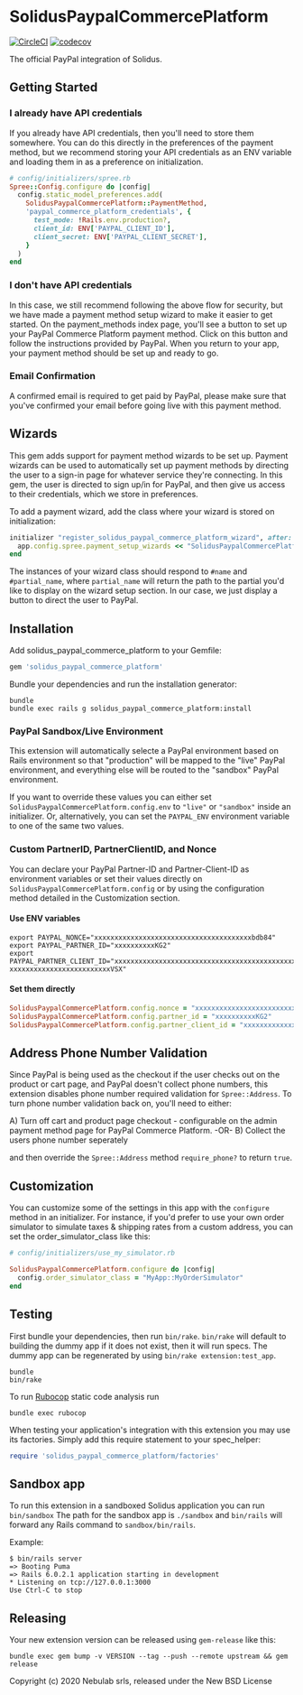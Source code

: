 SolidusPaypalCommercePlatform
=============================

[![CircleCI](https://circleci.com/gh/nebulab/solidus_paypal_commerce_platform.svg?style=shield)](https://circleci.com/gh/nebulab/solidus_paypal_commerce_platform)
[![codecov](https://codecov.io/gh/nebulab/solidus_paypal_commerce_platform/branch/master/graph/badge.svg)](https://codecov.io/gh/nebulab/solidus_paypal_commerce_platform)

The official PayPal integration of Solidus.

Getting Started
---------------

### I already have API credentials

If you already have API credentials, then you'll need to store them somewhere. You can do this directly in the
preferences of the payment method, but we recommend storing your API credentials as an ENV variable and loading
them in as a preference on initialization.

```ruby
# config/initializers/spree.rb
Spree::Config.configure do |config|
  config.static_model_preferences.add(
    SolidusPaypalCommercePlatform::PaymentMethod,
    'paypal_commerce_platform_credentials', {
      test_mode: !Rails.env.production?,
      client_id: ENV['PAYPAL_CLIENT_ID'],
      client_secret: ENV['PAYPAL_CLIENT_SECRET'],
    }
  )
end
```

### I don't have API credentials

In this case, we still recommend following the above flow for security, but we have made a payment method setup
wizard to make it easier to get started. On the payment_methods index page, you'll see a button to set up your
PayPal Commerce Platform payment method. Click on this button and follow the instructions provided by PayPal.
When you return to your app, your payment method should be set up and ready to go.

### Email Confirmation

A confirmed email is required to get paid by PayPal, please make sure that you've confirmed your email before going
live with this payment method.

Wizards
-------

This gem adds support for payment method wizards to be set up. Payment wizards can be used to automatically set up
payment methods by directing the user to a sign-in page for whatever service they're connecting. In this gem, the
user is directed to sign up/in for PayPal, and then give us access to their credentials, which we store in preferences.

To add a payment wizard, add the class where your wizard is stored on initialization:

```ruby
initializer "register_solidus_paypal_commerce_platform_wizard", after: "spree.register.payment_methods" do |app|
  app.config.spree.payment_setup_wizards << "SolidusPaypalCommercePlatform::Wizard"
end
```

The instances of your wizard class should respond to `#name` and `#partial_name`, where `partial_name` will return the path to the partial you'd like to display on the wizard setup section. In our case, we just display a button to direct the user to PayPal.

Installation
------------

Add solidus_paypal_commerce_platform to your Gemfile:

```ruby
gem 'solidus_paypal_commerce_platform'
```

Bundle your dependencies and run the installation generator:

```shell
bundle
bundle exec rails g solidus_paypal_commerce_platform:install
```

### PayPal Sandbox/Live Environment

This extension will automatically selecte a PayPal environment based on Rails environment so that "production" will be mapped to the "live" PayPal environment, and everything else will be routed to the "sandbox" PayPal environment.

If you want to override these values you can either set `SolidusPaypalCommercePlatform.config.env` to `"live"` or `"sandbox"` inside an initializer. Or, alternatively, you can set the `PAYPAL_ENV` environment variable to one of the same two values.

### Custom PartnerID, PartnerClientID, and Nonce

You can declare your PayPal Partner-ID and Partner-Client-ID as environment
variables or set their values directly on `SolidusPaypalCommercePlatform.config`
or by using the configuration method detailed in the Customization section.

#### Use ENV variables

```shell
export PAYPAL_NONCE="xxxxxxxxxxxxxxxxxxxxxxxxxxxxxxxxxxxxxxxbdb84"
export PAYPAL_PARTNER_ID="xxxxxxxxxxKG2"
export PAYPAL_PARTNER_CLIENT_ID="xxxxxxxxxxxxxxxxxxxxxxxxxxxxxxxxxxxxxxxxxxxxxxxxxxx-xxxxxxxxxxxxxxxxxxxxxxxxxVSX"
```

#### Set them directly

```ruby
SolidusPaypalCommercePlatform.config.nonce = "xxxxxxxxxxxxxxxxxxxxxxxxxxxxxxxxxxxxxxxbdb84"
SolidusPaypalCommercePlatform.config.partner_id = "xxxxxxxxxxKG2"
SolidusPaypalCommercePlatform.config.partner_client_id = "xxxxxxxxxxxxxxxxxxxxxxxxxxxxxxxxxxxxxxxxxxxxxxxxxxx-xxxxxxxxxxxxxxxxxxxxxxxxxVSX"
```

Address Phone Number Validation
-------------------------------

Since PayPal is being used as the checkout if the user checks out on the product or cart page, and PayPal doesn't collect phone numbers, this extension disables phone number required validation for `Spree::Address`. To turn phone number validation back on, you'll need to either:

A) Turn off cart and product page checkout - configurable on the admin payment method page for PayPal Commerce Platform.
-OR-
B) Collect the users phone number seperately

and then override the `Spree::Address` method `require_phone?` to return `true`.

Customization
-------------

You can customize some of the settings in this app with the `configure` 
method in an initializer. For instance, if you'd prefer to use your own order
simulator to simulate taxes & shipping rates from a custom address, you can set
the order_simulator_class like this:

```ruby
# config/initializers/use_my_simulator.rb

SolidusPaypalCommercePlatform.configure do |config|
  config.order_simulator_class = "MyApp::MyOrderSimulator"
end
```

Testing
-------

First bundle your dependencies, then run `bin/rake`. `bin/rake` will default to building the dummy app if it does not exist, then it will run specs. The dummy app can be regenerated by using `bin/rake extension:test_app`.

```shell
bundle
bin/rake
```

To run [Rubocop](https://github.com/bbatsov/rubocop) static code analysis run

```shell
bundle exec rubocop
```

When testing your application's integration with this extension you may use its factories.
Simply add this require statement to your spec_helper:

```ruby
require 'solidus_paypal_commerce_platform/factories'
```

Sandbox app
-----------

To run this extension in a sandboxed Solidus application you can run `bin/sandbox`
The path for the sandbox app is `./sandbox` and `bin/rails` will forward any Rails command
to `sandbox/bin/rails`.

Example:

```
$ bin/rails server
=> Booting Puma
=> Rails 6.0.2.1 application starting in development
* Listening on tcp://127.0.0.1:3000
Use Ctrl-C to stop
```

Releasing
---------

Your new extension version can be released using `gem-release` like this:

```shell
bundle exec gem bump -v VERSION --tag --push --remote upstream && gem release
```

Copyright (c) 2020 Nebulab srls, released under the New BSD License
